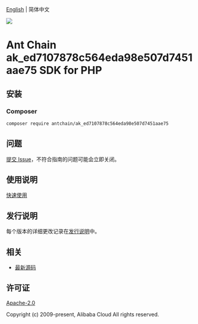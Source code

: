[English](README.md) | 简体中文

![](https://aliyunsdk-pages.alicdn.com/icons/AlibabaCloud.svg)

# Ant Chain ak_ed7107878c564eda98e507d7451aae75 SDK for PHP

## 安装

### Composer

```bash
composer require antchain/ak_ed7107878c564eda98e507d7451aae75
```

## 问题

[提交 Issue](https://github.com/alipay/antchain-openapi-prod-sdk/issues/new)，不符合指南的问题可能会立即关闭。

## 使用说明

[快速使用](https://github.com/alipay/antchain-openapi-prod-sdk)

## 发行说明

每个版本的详细更改记录在[发行说明](./ChangeLog.txt)中。

## 相关

* [最新源码](https://github.com/antchain-openapi-sdk-php)

## 许可证

[Apache-2.0](http://www.apache.org/licenses/LICENSE-2.0)

Copyright (c) 2009-present, Alibaba Cloud All rights reserved.
